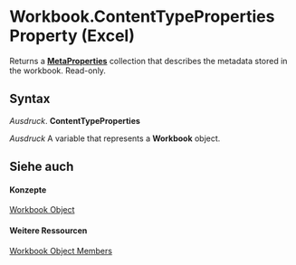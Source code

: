 
# Workbook.ContentTypeProperties Property (Excel)

Returns a  **[MetaProperties](http://msdn.microsoft.com/library/957a6e06-3348-b180-3655-06ffbfb69e12%28Office.15%29.aspx)** collection that describes the metadata stored in the workbook. Read-only.


## Syntax

 _Ausdruck_. **ContentTypeProperties**

 _Ausdruck_ A variable that represents a **Workbook** object.


## Siehe auch


#### Konzepte


[Workbook Object](8c00aa60-c974-eed3-0812-3c9625eb0d4c.md)
#### Weitere Ressourcen


[Workbook Object Members](http://msdn.microsoft.com/library/dce102a3-25de-3ff4-2ce5-bc56e08baca7%28Office.15%29.aspx)